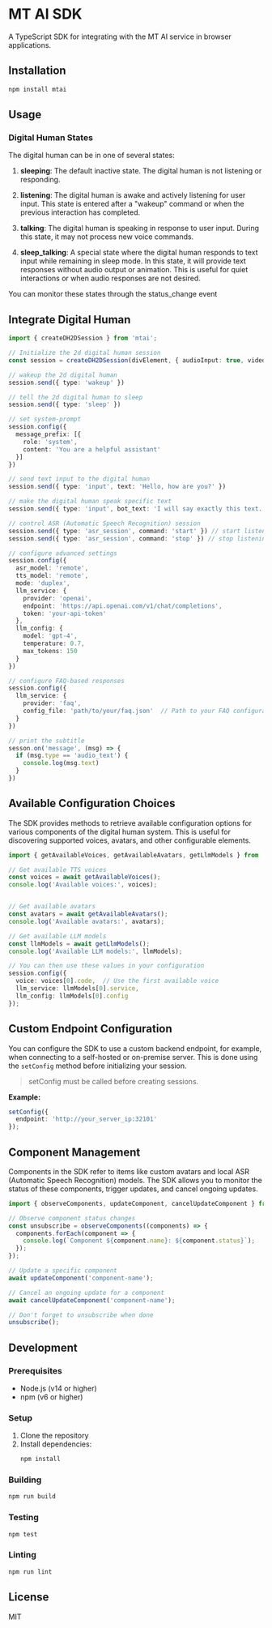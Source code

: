 # MT AI SDK

A TypeScript SDK for integrating with the MT AI service in browser applications.

## Installation

```bash
npm install mtai
```

## Usage

### Digital Human States

The digital human can be in one of several states:

1. **sleeping**: The default inactive state. The digital human is not listening or responding.

2. **listening**: The digital human is awake and actively listening for user input. This state is entered after a "wakeup" command or when the previous interaction has completed.

3. **talking**: The digital human is speaking in response to user input. During this state, it may not process new voice commands.

4. **sleep_talking**: A special state where the digital human responds to text input while remaining in sleep mode. In this state, it will provide text responses without audio output or animation. This is useful for quiet interactions or when audio responses are not desired.

You can monitor these states through the status_change event

## Integrate Digital Human

```typescript
import { createDH2DSession } from 'mtai';

// Initialize the 2d digital human session
const session = createDH2DSession(divElement, { audioInput: true, videoId: 'YOUR_VIDEO_ID' })

// wakeup the 2d digital human
session.send({ type: 'wakeup' })

// tell the 2d digital human to sleep
session.send({ type: 'sleep' })

// set system-prompt
session.config({ 
  message_prefix: [{
    role: 'system',
    content: 'You are a helpful assistant'
  }]
})

// send text input to the digital human
session.send({ type: 'input', text: 'Hello, how are you?' })

// make the digital human speak specific text
session.send({ type: 'input', bot_text: 'I will say exactly this text.' })

// control ASR (Automatic Speech Recognition) session
session.send({ type: 'asr_session', command: 'start' }) // start listening
session.send({ type: 'asr_session', command: 'stop' }) // stop listening

// configure advanced settings
session.config({
  asr_model: 'remote',
  tts_model: 'remote',
  mode: 'duplex',
  llm_service: {
    provider: 'openai',
    endpoint: 'https://api.openai.com/v1/chat/completions',
    token: 'your-api-token'
  },
  llm_config: {
    model: 'gpt-4',
    temperature: 0.7,
    max_tokens: 150
  }
})

// configure FAQ-based responses
session.config({
  llm_service: {
    provider: 'faq',
    config_file: 'path/to/your/faq.json'  // Path to your FAQ configuration file
  }
})

// print the subtitle
sesson.on('message', (msg) => {
  if (msg.type == 'audio_text') {
    console.log(msg.text)
  }
})

```

## Available Configuration Choices

The SDK provides methods to retrieve available configuration options for various components of the digital human system. This is useful for discovering supported voices, avatars, and other configurable elements.

```typescript
import { getAvailableVoices, getAvailableAvatars, getLlmModels } from 'mtai';

// Get available TTS voices
const voices = await getAvailableVoices();
console.log('Available voices:', voices);


// Get available avatars
const avatars = await getAvailableAvatars();
console.log('Available avatars:', avatars);

// Get available LLM models
const llmModels = await getLlmModels();
console.log('Available LLM models:', llmModels);

// You can then use these values in your configuration
session.config({
  voice: voices[0].code,  // Use the first available voice
  llm_service: llmModels[0].service,
  llm_config: llmModels[0].config
});
```

## Custom Endpoint Configuration

You can configure the SDK to use a custom backend endpoint, for example, when connecting to a self-hosted or on-premise server. This is done using the `setConfig` method before initializing your session.

> setConfig must be called before creating sessions.

**Example:**

```typescript
setConfig({
  endpoint: 'http://your_server_ip:32101'
});
```


## Component Management

Components in the SDK refer to items like custom avatars and local ASR (Automatic Speech Recognition) models. The SDK allows you to monitor the status of these components, trigger updates, and cancel ongoing updates. 

```typescript
import { observeComponents, updateComponent, cancelUpdateComponent } from 'mtai';

// Observe component status changes
const unsubscribe = observeComponents((components) => {
  components.forEach(component => {
    console.log(`Component ${component.name}: ${component.status}`);
  });
});

// Update a specific component
await updateComponent('component-name');

// Cancel an ongoing update for a component
await cancelUpdateComponent('component-name');

// Don't forget to unsubscribe when done
unsubscribe();
```





## Development

### Prerequisites

- Node.js (v14 or higher)
- npm (v6 or higher)

### Setup

1. Clone the repository
2. Install dependencies:
   ```bash
   npm install
   ```

### Building

```bash
npm run build
```

### Testing

```bash
npm test
```

### Linting

```bash
npm run lint
```

## License

MIT 